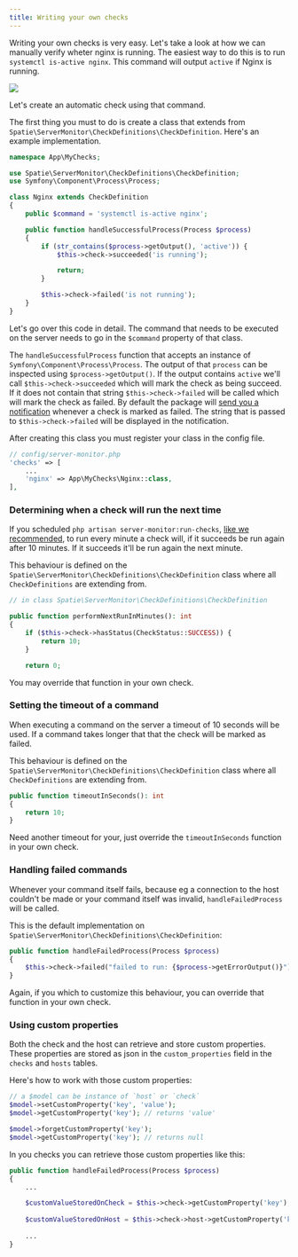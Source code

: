 ```yaml
---
title: Writing your own checks
---
```


Writing your own checks is very easy. Let's take a look at how we can manually verify wheter nginx is running. The easiest way to do this is to run `systemctl is-active nginx`. This command will output  `active` if Nginx is running.

<img src="/images/server-monitor/nginx.jpg">

Let's create an automatic check using that command.

The first thing you must to do is create a class that extends from `Spatie\ServerMonitor\CheckDefinitions\CheckDefinition`.  Here's an example implementation.

```php
namespace App\MyChecks;

use Spatie\ServerMonitor\CheckDefinitions\CheckDefinition;
use Symfony\Component\Process\Process;

class Nginx extends CheckDefinition
{
    public $command = 'systemctl is-active nginx';

    public function handleSuccessfulProcess(Process $process)
    {
        if (str_contains($process->getOutput(), 'active')) {
            $this->check->succeeded('is running');

            return;
        }

        $this->check->failed('is not running');
    }
}
```

Let's go over this code in detail. The command that needs to be executed on the server needs to go in the `$command` property of that class.

The `handleSuccessfulProcess` function that accepts an instance of `Symfony\Component\Process\Process`. The output of that  `process` can be inspected using  `$process->getOutput()`. If the output contains `active` we'll call `$this->check->succeeded` which will mark the check as being succeed. If it does not contain that string `$this->check->failed` will be called which will mark the check as failed. By default the package will [send you a notification](https://docs.spatie.be/laravel-server-monitor/v1/monitoring-basics/notifications-and-events) whenever a check is marked as failed. The string that is passed to `$this->check->failed` will be displayed in the notification.

After creating this class you must register your class in the config file.

```php
// config/server-monitor.php
'checks' => [
    ...
    'nginx' => App\MyChecks\Nginx::class,
],
```

### Determining when a check will run the next time

 If you scheduled `php artisan server-monitor:run-checks`, [like we recommended](https://docs.spatie.be/laravel-server-monitor/v1/installation-and-setup#scheduling), to run every minute a check will, if it succeeds be run again after 10 minutes. If it succeeds it'll be run again the next minute.
 
 This behaviour is defined on the `Spatie\ServerMonitor\CheckDefinitions\CheckDefinition` class where all `CheckDefinitions` are extending from.
 
 ```php
 // in class Spatie\ServerMonitor\CheckDefinitions\CheckDefinition
 
 public function performNextRunInMinutes(): int
 {
     if ($this->check->hasStatus(CheckStatus::SUCCESS)) {
         return 10;
     }

     return 0;
 ```
 
You may override that function in your own check.

### Setting the timeout of a command

When executing a command on the server a timeout of 10 seconds will be used. If a command takes longer that that the check will be marked as failed.

 This behaviour is defined on the `Spatie\ServerMonitor\CheckDefinitions\CheckDefinition` class where all `CheckDefinitions` are extending from.
 
```php
public function timeoutInSeconds(): int
{
    return 10;
}
```

Need another timeout for your, just override the `timeoutInSeconds` function in your own check.

### Handling failed commands

Whenever your command itself fails, because eg a connection to the host couldn't be made or your command itself was invalid, `handleFailedProcess` will be called.

This is the default implementation on `Spatie\ServerMonitor\CheckDefinitions\CheckDefinition`:

```php 
public function handleFailedProcess(Process $process)
{
    $this->check->failed("failed to run: {$process->getErrorOutput()}");
}
```

Again, if you which to customize this behaviour, you can override that function in your own check.

### Using custom properties

Both the check and the host can retrieve and store custom properties. These properties are stored as json in the `custom_properties` field in the `checks` and `hosts` tables.

Here's how to work with those custom properties: 

```php
// a $model can be instance of `host` or `check`
$model->setCustomProperty('key', 'value');
$model->getCustomProperty('key'); // returns 'value'

$model->forgetCustomProperty('key');
$model->getCustomProperty('key'); // returns null
```

In you checks you can retrieve those custom properties like this:

```php
public function handleFailedProcess(Process $process)
{
    ...

    $customValueStoredOnCheck = $this->check->getCustomProperty('key');
    
    $customValueStoredOnHost = $this->check->host->getCustomProperty('key');
    
    ...
}
```
